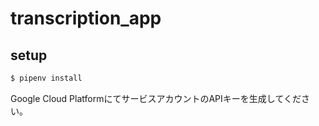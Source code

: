 # transcription_app

## setup 

```bash
$ pipenv install
```

Google Cloud PlatformにてサービスアカウントのAPIキーを生成してください。